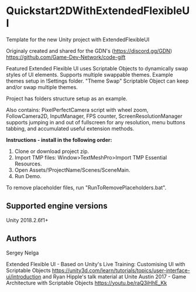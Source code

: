 # Quickstart2DWithExtendedFlexibleUI
Template for the new Unity project with ExtendedFlexibleUI

Originaly created and shared for the GDN's (https://discord.gg/GDN) https://github.com/Game-Dev-Network/code-gift

Featured Extended Flexible UI uses Scriptable Objects to dynamically swap styles of UI elements. Supports multiple swappable themes. Example themes setup in !Settings folder. "Theme Swap" Scriptable Object can keep and/or swap multiple themes.

Project has folders structure setup as an example.

Also contains: PixelPerfectCamera script with wheel zoom, FollowCamera2D, InputManager, FPS counter, ScreenResolutionManager supports jumping in and out of fullscreen for any resolution, menu buttons tabbing, and accumulated useful extension methods.

**Instructions - install in the following order:**

1. Clone or download project zip.
2. Import TMP files: Window>TextMeshPro>Import TMP Essential Resources.
3. Open Assets/!ProjectName/Scenes/SceneMain.
4. Run Demo.

To remove placeholder files, run "RunToRemovePlaceholders.bat".

## Supported engine versions

Unity 2018.2.6f1+

## Authors

Sergey Nelga

Extended Flexible UI - Based on Unity's Live Training: Customising UI with Scriptable Objects https://unity3d.com/learn/tutorials/topics/user-interface-ui/introduction 
and Ryan Hipple's talk material at Unite Austin 2017 - Game Architecture with Scriptable Objects https://youtu.be/raQ3iHhE_Kk